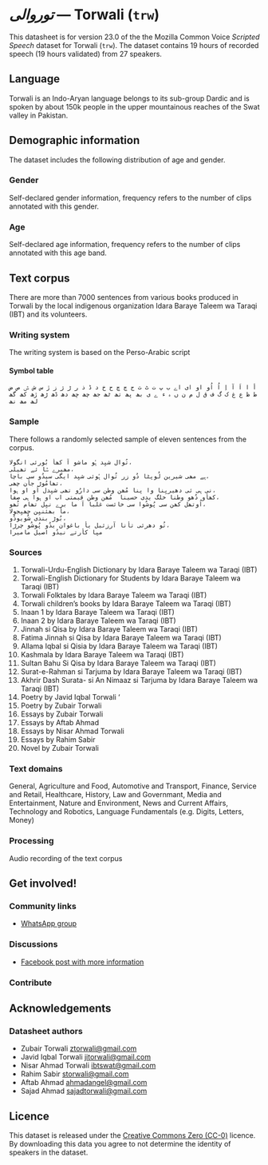 # *توروالی* &mdash; Torwali (`trw`)
This datasheet is for version 23.0 of the the Mozilla Common Voice *Scripted Speech* dataset 
for Torwali (`trw`). The dataset contains 19 hours of recorded
speech (19 hours validated) from 27 speakers.

## Language
<!-- {{LANGUAGE_DESCRIPTION}} -->
<!-- Provide a brief (1-2 paragraph) description of your language -->

Torwali is an Indo-Aryan language belongs to its sub-group Dardic and is spoken by about 150k people in the upper mountainous reaches of the Swat valley in Pakistan.

<!-- ### Variants -->
<!-- {{VARIANT_DESCRIPTION}} -->
<!-- @ OPTIONAL @ -->
<!-- Describe the variants (MCV variants) of your language -->

<!-- Original Answer: -->
<!-- Sinkaen, Chail -->

## Demographic information
<!-- You can get a lot of the information in this section from https://analyzer.cv-toolbox.web.tr/browse -->
The dataset includes the following distribution of age and gender.

### Gender
<!-- {{GENDER_TABLE}} -->
<!-- @ AUTOMATICALLY GENERATED @ -->
<!-- | Gender | Frequency |
|--------|-----------|
| male, masculine | ? |
| undeclared | ? |
| female, feminine | ? | -->
Self-declared gender information, frequency refers to the number of clips annotated with this gender.

### Age
<!-- {{AGE_TABLE}} -->
<!-- @ AUTOMATICALLY GENERATED @ -->
<!-- | Age band | Frequency |
|----------|-----------|
| teens | ? |
| twenties | ? |
| thirties | ? |
| fourties | ? |
| fifties | ? |
   ...if other age ranges are present in your data, add rows... -->
Self-declared age information, frequency refers to the number of clips annotated with this age band.

## Text corpus
<!-- {{TEXT_CORPUS_DESCRIPTION}} -->
<!-- @ OPTIONAL @ -->
<!-- An overview of the text corpus, with information such as average length (in characters and words) of validated sentences. -->

There are more than 7000 sentences from various books produced in Torwali by the local indigenous organization Idara Baraye Taleem wa Taraqi (IBT) and its volunteers. 

### Writing system
<!-- {{WRITING_SYSTEM_DESCRIPTION}} -->
<!-- @ OPTIONAL @ -->
<!-- A description of the writing system (or writing systems) used in the text corpus -->

The writing system is based on the Perso-Arabic script 

#### Symbol table
<!-- {{ALPHABET_TABLE}} -->
<!-- @ OPTIONAL @ -->
<!-- If the writing system is alphabetic, you can include the valid alphabet here -->
```أ ا اَ آ اِ اُ اُو او ای اے ب پ ت ٹ ث ج چ ڇ ح خ د ڈ ذ ر ڑ ژ ز ڙ س ش ݜ ص ض ط ظ ع غ ک گ ف ق ل م ن ں ہ ء ے ی بھ پھ تھ ٹھ جھ چھ ڇھ دھ ڈھ ڑھ ڙھ کھ گھ لھ مھ نھ```

### Sample
<!-- {{SENTENCES_SAMPLE}} -->
There follows a randomly selected sample of eleven sentences from the corpus.
```
تُوال شیِد ہُو ماشو آ کھأ بُورئی انگولا،
مھیرے ݜا ئے تھیلی،
ہے مھی شیرین لُوپٹا دُو زر تُوال ہُوئی شیِد ایگی سیدُو سی باچا،
تھامُوڑ جأن چھی،
نی ہی ئی دھیریِنا وا پنا مُھن وطن سی دارُو تھی شیِدل اُو او ہوا،
کھأو دُھو وطنا خلگ یدی حسینا  مُھن وطن قیمتی اب او ہوا ہی صفا،
اُوتھل کھن سی پُوشُوا سی خائست غلبا آ ما برے نیِل تھام تُھو،
مأ بھئنیِن چھیِجولا،
بُوڑ بندی شُویودُو،
تُو دھرئی تأنا آرزئیل یأ باغوان یدُو پُوشُو چرڑا،
میِا کأرتے نیدُو اصیل مامیرا
```

### Sources
<!-- {{SOURCES_LIST}} -->
<!-- @ OPTIONAL @ -->
<!-- A list of sentence sources, can be curated to the top-N -->

1. Torwali-Urdu-English Dictionary by Idara Baraye Taleem wa Taraqi (IBT) 
2. Torwali-English Dictionary for Students by Idara Baraye Taleem wa Taraqi (IBT) 
3. Torwali Folktales by Idara Baraye Taleem wa Taraqi (IBT) 
4. Torwali children’s books by Idara Baraye Taleem wa Taraqi (IBT) 
5. Inaan 1 by Idara Baraye Taleem wa Taraqi (IBT) 
6. Inaan 2 by Idara Baraye Taleem wa Taraqi (IBT) 
7. Jinnah si Qisa by Idara Baraye Taleem wa Taraqi (IBT) 
8. Fatima Jinnah si Qisa by Idara Baraye Taleem wa Taraqi (IBT) 
9. Allama Iqbal si Qisia by Idara Baraye Taleem wa Taraqi (IBT) 
10. Kashmala by Idara Baraye Taleem wa Taraqi (IBT) 
11. Sultan Bahu Si Qisa by Idara Baraye Taleem wa Taraqi (IBT) 
12. Surat-e-Rahman si Tarjuma by Idara Baraye Taleem wa Taraqi (IBT) 
13. Akhrir Dash Surata- si An Nimaaz si Tarjuma by Idara Baraye Taleem wa Taraqi (IBT) 
14. Poetry by Javid Iqbal Torwali ‘ 
15. Poetry by Zubair Torwali  
16. Essays by Zubair Torwali  
17. Essays by Aftab Ahmad  
18. Essays by Nisar Ahmad Torwali  
19. Essays by Rahim Sabir  
20. Novel by Zubair Torwali  

### Text domains
<!-- {{TEXT_DOMAIN_DESCRIPTION}} -->
<!-- @ OPTIONAL @ -->
<!-- What text domains are represented in the corpus? -->

General, Agriculture and Food, Automotive and Transport, Finance, Service and Retail, Healthcare, History, Law and Governmant, Media and Entertainment, Nature and Environment, News and Current Affairs, Technology and Robotics, Language Fundamentals (e.g. Digits, Letters, Money)

### Processing
<!-- {{PROCESSING_DESCRIPTION}} -->
<!-- @ OPTIONAL @ -->
<!-- How has the text data been processed -->

Audio recording of the text corpus 


## Get involved!


### Community links
<!-- {{COMMUNITY_LINKS_LIST}} -->
<!-- @ OPTIONAL @ -->
<!-- Links to community chats / fora -->

* [WhatsApp group](https://ibtnorthpakistan.org/)

### Discussions
<!-- {{DISCUSSION_LINKS_LIST}} -->
<!-- @ OPTIONAL @ -->
<!-- Any links to discussions, for example on Discourse or other fora or blogs can be included here -->

* [Facebook post with more information](https://web.facebook.com/share/p/177y8v6z3C/)

### Contribute
<!-- {{CONTRIBUTE_LINKS_LIST}} -->
<!-- Here you can include links for how to contribute to the dataset -->



## Acknowledgements


### Datasheet authors
<!-- {{DATASHEET_AUTHORS_LIST}} -->
<!-- A list in the format of: Your Name <email@email.com> -->

* Zubair Torwali <ztorwali@gmail.com>
* Javid Iqbal Torwali <jitorwali@gmail.com>
* Nisar Ahmad Torwali <ibtswat@gmail.com>
* Rahim Sabir <storwali@gmail.com>
* Aftab Ahmad <ahmadangel@gmail.com>
* Sajad Ahmad <sajadtorwali@gmail.com>


## Licence
This dataset is released under the [Creative Commons Zero (CC-0)](https://creativecommons.org/public-domain/cc0/) licence. By downloading this data
you agree to not determine the identity of speakers in the dataset.